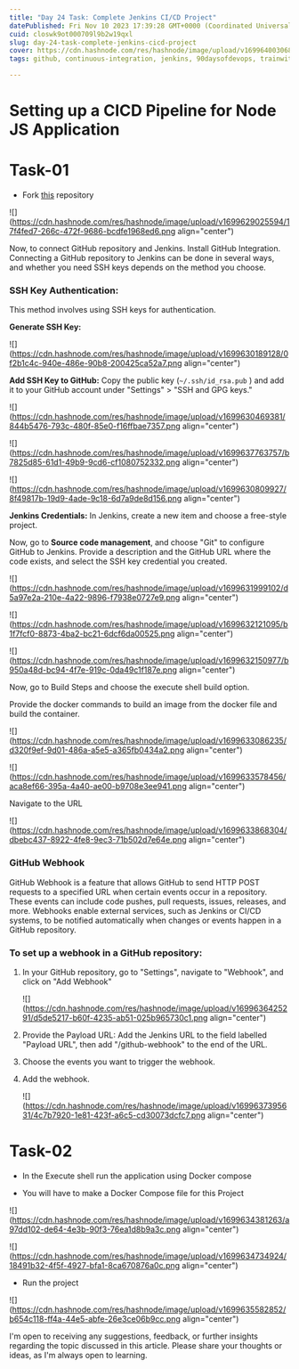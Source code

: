 ```yaml
---
title: "Day 24 Task: Complete Jenkins CI/CD Project"
datePublished: Fri Nov 10 2023 17:39:28 GMT+0000 (Coordinated Universal Time)
cuid: closwk9ot000709l9b2w19qxl
slug: day-24-task-complete-jenkins-cicd-project
cover: https://cdn.hashnode.com/res/hashnode/image/upload/v1699640030686/acc02aed-45cc-4a13-b647-1eab9d0276e1.png
tags: github, continuous-integration, jenkins, 90daysofdevops, trainwithshubham

---
```


# **Setting up a CICD Pipeline for Node JS Application**

# Task-01

* Fork [this](https://github.com/LondheShubham153/node-todo-cicd.git) repository
    

![](https://cdn.hashnode.com/res/hashnode/image/upload/v1699629025594/17f4fed7-266c-472f-9686-bcdfe1968ed6.png align="center")

Now, to connect GitHub repository and Jenkins. Install GitHub Integration. Connecting a GitHub repository to Jenkins can be done in several ways, and whether you need SSH keys depends on the method you choose.

### **SSH Key Authentication:**

This method involves using SSH keys for authentication.

**Generate SSH Key:**

![](https://cdn.hashnode.com/res/hashnode/image/upload/v1699630189128/0f2b1c4c-940e-486e-90b8-200425ca52a7.png align="center")

**Add SSH Key to GitHub:** Copy the public key (`~/.ssh/id_rsa.pub` ) and add it to your GitHub account under "Settings" &gt; "SSH and GPG keys."

![](https://cdn.hashnode.com/res/hashnode/image/upload/v1699630469381/844b5476-793c-480f-85e0-f16ffbae7357.png align="center")

![](https://cdn.hashnode.com/res/hashnode/image/upload/v1699637763757/b7825d85-61d1-49b9-9cd6-cf1080752332.png align="center")

![](https://cdn.hashnode.com/res/hashnode/image/upload/v1699630809927/8f49817b-19d9-4ade-9c18-6d7a9de8d156.png align="center")

**Jenkins Credentials:** In Jenkins, create a new item and choose a free-style project.

Now, go to **Source code management**, and choose "Git" to configure GitHub to Jenkins. Provide a description and the GitHub URL where the code exists, and select the SSH key credential you created.

![](https://cdn.hashnode.com/res/hashnode/image/upload/v1699631999102/d5a97e2a-210e-4a22-9896-f7938e0727e9.png align="center")

![](https://cdn.hashnode.com/res/hashnode/image/upload/v1699632121095/b1f7fcf0-8873-4ba2-bc21-6dcf6da00525.png align="center")

![](https://cdn.hashnode.com/res/hashnode/image/upload/v1699632150977/b950a48d-bc94-4f7e-919c-0da49c1f187e.png align="center")

Now, go to Build Steps and choose the execute shell build option.

Provide the docker commands to build an image from the docker file and build the container.

![](https://cdn.hashnode.com/res/hashnode/image/upload/v1699633086235/d320f9ef-9d01-486a-a5e5-a365fb0434a2.png align="center")

![](https://cdn.hashnode.com/res/hashnode/image/upload/v1699633578456/aca8ef66-395a-4a40-ae00-b9708e3ee941.png align="center")

Navigate to the URL

![](https://cdn.hashnode.com/res/hashnode/image/upload/v1699633868304/dbebc437-8922-4fe8-9ec3-71b502d7e64e.png align="center")

### GitHub Webhook

GitHub Webhook is a feature that allows GitHub to send HTTP POST requests to a specified URL when certain events occur in a repository. These events can include code pushes, pull requests, issues, releases, and more. Webhooks enable external services, such as Jenkins or CI/CD systems, to be notified automatically when changes or events happen in a GitHub repository.

### To set up a webhook in a GitHub repository:

1. In your GitHub repository, go to "Settings", navigate to "Webhook", and click on "Add Webhook"
    
    ![](https://cdn.hashnode.com/res/hashnode/image/upload/v1699636425291/d5de5217-b60f-4235-ab51-025b965730c1.png align="center")
    
2. Provide the Payload URL: Add the Jenkins URL to the field labelled "Payload URL", then add "/github-webhook" to the end of the URL.
    
3. Choose the events you want to trigger the webhook.
    
4. Add the webhook.
    
    ![](https://cdn.hashnode.com/res/hashnode/image/upload/v1699637395631/4c7b7920-1e81-423f-a6c5-cd30073dcfc7.png align="center")
    

# Task-02

* In the Execute shell run the application using Docker compose
    
* You will have to make a Docker Compose file for this Project
    

![](https://cdn.hashnode.com/res/hashnode/image/upload/v1699634381263/a97dd102-de64-4e3b-90f3-76ea1d8b9a3c.png align="center")

![](https://cdn.hashnode.com/res/hashnode/image/upload/v1699634734924/18491b32-4f5f-4927-bfa1-8ca670876a0c.png align="center")

* Run the project
    

![](https://cdn.hashnode.com/res/hashnode/image/upload/v1699635582852/b654c118-ff4a-44e5-abfe-26e3ce06b9cc.png align="center")

I'm open to receiving any suggestions, feedback, or further insights regarding the topic discussed in this article. Please share your thoughts or ideas, as I'm always open to learning.
